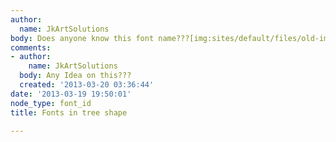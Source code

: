 ```yaml
---
author:
  name: JkArtSolutions
body: Does anyone know this font name???[img:sites/default/files/old-images/il_fullxfull_4107.jpg]
comments:
- author:
    name: JkArtSolutions
  body: Any Idea on this???
  created: '2013-03-20 03:36:44'
date: '2013-03-19 19:50:01'
node_type: font_id
title: Fonts in tree shape

---
```


